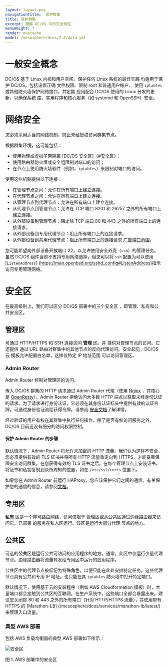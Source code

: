 ```yaml
---
layout: layout.pug
navigationTitle:  保护群集
title: 保护群集
excerpt: 理解 DC/OS 中的安全特性
menuWeight: 7
render: mustache
model: /mesosphere/dcos/2.0/data.yml
---
```


# 一般安全概念

DC/OS 基于 Linux 内核和用户空间。保护任何 Linux 系统的最佳实践
均适用于保护 DC/OS，包括设置正确
文件权限、限制 root 和普通用户帐户、
使用 `iptables` 或其他防火墙保护网络接口，并定期
应用配合 DC/OS 使用的 Linux 分发的更新，以确保系统
库、实用程序和核心服务（如 systemd 和 OpenSSH）安全。

# 网络安全

您必须采用适当的网络机制，防止未经授权访问群集节点。

根据群集环境，这可能包括：
- 使用物理或虚拟子网隔离 [DC/OS 安全区]（#安全区）；
- 使用路由器防火墙或安全组限制对端口的访问；
- 在节点上使用防火墙软件（例如，`iptables`）来限制对端口的访问。

使用这些机制提供以下连接：
- 在管理节点之间：允许在所有端口上建立连接。
- 在代理节点之间：允许在所有端口上建立连接。
- 从管理节点到代理节点：允许在所有端口上建立连接。
- 从代理节点到管理节点：允许在 TCP 端口 8201 和 26257 之外的所有端口上建立连接。
- 从外部设备到管理节点：阻止除 TCP 端口 80 和 443 之外的所有端口上的连接请求。
- 从外部设备到专用代理节点：阻止所有端口上的连接请求。
- 从外部设备到共用代理节点：阻止所有端口上的连接请求 [广告端口范围](/mesosphere/dcos/cn/2.0/installing/production/system-requirements/ports/#agent)。

您可能希望向外部设备开放端口 22，以允许使用安全外壳（`ssh`）的管理任务。
虽然 DC/OS 组件当前不支持专用网络选择，但您可以将
`ssh` 配置为可以使用 [`ListenAddress`] (https://man.openbsd.org/sshd_config#ListenAddress)指示访问专用管理网络。

# 安全区

在最高级别上，我们可以区分 DC/OS 部署中的三个安全区
，即管理、私有和公共安全区。

## 管理区

可通过 HTTP/HTTPS 和 SSH 连接访问 **管理** 区，并
提供对管理节点的访问。它还提供
通过 URL 路由对群集中的其他节点的反向代理访问。安全起见，DC/OS 云
模板允许配置白名单，这样仅特定 IP 地址范围
可以访问管理区。

### Admin Router

Admin Router 控制对管理区的访问。

传入 DC/OS 群集的 HTTP 请求通过 Admin Router 代理（使用 [Nginx](http://nginx.org) ，其核心是 [OpenResty](https://openresty.org)）。Admin Router 拒绝访问大多数 HTTP 端点以获取未经身份认证的请求。为了请求进行身份认证，它必须在其身份认证标头中提供有效的认证令牌。可通过身份验证流程获得令牌。请参阅 [安全文档](/mesosphere/dcos/cn/2.0/security/)了解详情。

经过验证的用户有权在其群集中执行任何操作。除了是否有权访问服务之外，DC/OS 目前还没有细分的访问权限控制。

#### 保护 Admin Router 的步骤

默认情况下，Admin Router 将允许未加密的 HTTP 流量。我们认为这样不安全，您必须提供有效的 TLS 证书并将所有 HTTP 流量重定向到 HTTPS，才能妥善保障安全访问群集。在您获得有效的 TLS 证书之后，在每个管理节点上安装证书。将证书和私钥复制到众所周知的位置，如在 `/etc/ssl/certs` 位置下。

如果您在 Admin Router 前运行 HAProxy，您应该保护它们之间的通信。有关保护您的通信的信息，请参阅[文档](/mesosphere/dcos/cn/2.0/security/ent/tls-ssl/haproxy-adminrouter/)。

## 专用区

**私有** 区是一个非可路由网络，访问仅限于
管理区或从公共区通过边缘路由器来访问它。已部署
的服务在私人区运行。该区是运行大部分代理
节点的地方。

## 公共区

可选的**公共**区是运行公共可访问的应用程序的地方。通常，此区中仅运行少量代理节点。边缘路由器将流量转发给专用区中运行的应用程序。

公共区中的代理节点被标记为特殊角色，以便只能在此处安排特定任务。这些代理节点具有公共和专用 IP 地址，也只能在其
`iptables` 防火墙中打开特定端口。

默认情况下，使用基于云的安装程序（例如 AWS Cloudformation 模板）时，大量端口都会接触到公共区的互联网。在生产系统中，这些端口全都会暴露出来。建议您关闭除 80 和 443 之外的所有端口（针对 HTTP/HTTPS 流量），并使用带有 HTTPS 的 [Marathon-LB] (/mesosphere/dcos/services/marathon-lb/latest/)来管理入口流量。

### 典型 AWS 部署

包括 AWS 负载均衡器的典型 AWS 部署如下所示：

![安全区](/mesosphere/dcos/2.0/img/security-zones.jpg)

图 1. AWS 部署中的安全区
